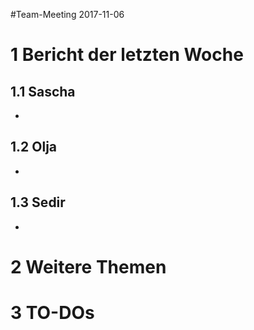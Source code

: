 #Team-Meeting 2017-11-06


# 1 Bericht der letzten Woche

## 1.1 Sascha
*

## 1.2 Olja
*

## 1.3 Sedir
*


# 2 Weitere Themen



# 3 TO-DOs
